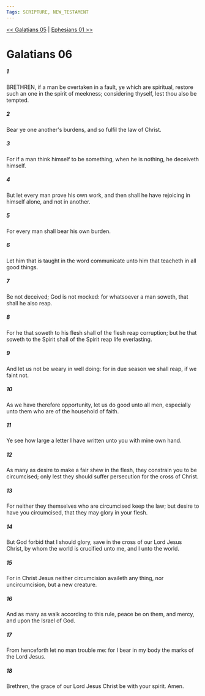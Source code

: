```yaml
---
Tags: SCRIPTURE, NEW_TESTAMENT
---
```


[<< Galatians 05](NEW_TESTAMENT/09_Galatians/Galatians_05.md) | [Ephesians 01 >>](NEW_TESTAMENT/10_Ephesians/Ephesians_01.md)

# Galatians 06

##### 1
 BRETHREN, if a man be overtaken in a fault, ye which are spiritual, restore such an one in the spirit of meekness; considering thyself, lest thou also be tempted.
##### 2
 Bear ye one another's burdens, and so fulfil the law of Christ.
##### 3
 For if a man think himself to be something, when he is nothing, he deceiveth himself.
##### 4
 But let every man prove his own work, and then shall he have rejoicing in himself alone, and not in another.
##### 5
 For every man shall bear his own burden.
##### 6
 Let him that is taught in the word communicate unto him that teacheth in all good things.
##### 7
 Be not deceived; God is not mocked: for whatsoever a man soweth, that shall he also reap.
##### 8
 For he that soweth to his flesh shall of the flesh reap corruption; but he that soweth to the Spirit shall of the Spirit reap life everlasting.
##### 9
 And let us not be weary in well doing: for in due season we shall reap, if we faint not.
##### 10
 As we have therefore opportunity, let us do good unto all men, especially unto them who are of the household of faith.
##### 11
 Ye see how large a letter I have written unto you with mine own hand.
##### 12
 As many as desire to make a fair shew in the flesh, they constrain you to be circumcised; only lest they should suffer persecution for the cross of Christ.
##### 13
 For neither they themselves who are circumcised keep the law; but desire to have you circumcised, that they may glory in your flesh.
##### 14
 But God forbid that I should glory, save in the cross of our Lord Jesus Christ, by whom the world is crucified unto me, and I unto the world.
##### 15
 For in Christ Jesus neither circumcision availeth any thing, nor uncircumcision, but a new creature.
##### 16
 And as many as walk according to this rule, peace be on them, and mercy, and upon the Israel of God.
##### 17
 From henceforth let no man trouble me: for I bear in my body the marks of the Lord Jesus.
##### 18
 Brethren, the grace of our Lord Jesus Christ be with your spirit. Amen.
